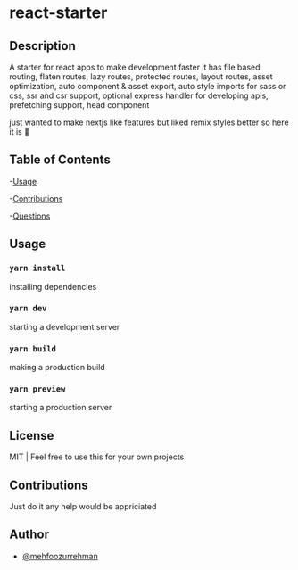 # react-starter

## Description

A starter for react apps to make development faster it has file based routing, flaten routes, lazy routes, protected routes, layout routes, asset optimization, auto component & asset export, auto style imports for sass or css, ssr and csr support, optional express handler for developing apis, prefetching support, head component

just wanted to make nextjs like features but liked remix styles better so here it is 💖

## Table of Contents

-[Usage](#usage)

-[Contributions](#contributions)

-[Questions](#questions)

## Usage

### `yarn install`

installing dependencies

### `yarn dev`

starting a development server

### `yarn build`

making a production build

### `yarn preview`

starting a production server

## License

MIT | Feel free to use this for your own projects

## Contributions

Just do it any help would be appriciated

## Author

- [@mehfoozurrehman](https://www.github.com/mehfoozurrehman)
